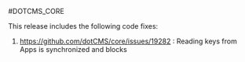 #DOTCMS_CORE

This release includes the following code fixes:

1. https://github.com/dotCMS/core/issues/19282 : Reading keys from Apps is synchronized and blocks